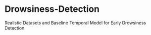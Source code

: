 # Drowsiness-Detection
Realistic Datasets and Baseline Temporal Model for Early Drowsiness Detection
